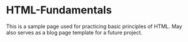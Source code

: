# HTML-Fundamentals

This is a sample page used for practicing basic principles of HTML.
May also serves as a blog page template for a future project.
